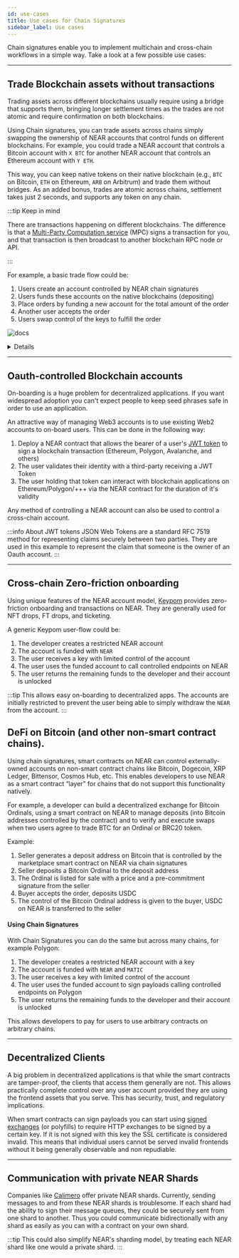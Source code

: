 ```yaml
---
id: use-cases
title: Use cases for Chain Signatures
sidebar_label: Use cases
---
```




Chain signatures enable you to implement multichain and cross-chain workflows in a simple way.
Take a look at a few possible use cases:

---

## Trade Blockchain assets without transactions

Trading assets across different blockchains usually require using a bridge that supports them, bringing longer settlement times as the trades are not atomic and require confirmation on both blockchains.

Using Chain signatures, you can trade assets across chains simply swapping the ownership of NEAR accounts that control funds on different blockchains. For example, you could trade a NEAR account that controls a Bitcoin account with `X BTC` for another NEAR account that controls an Ethereum account with `Y ETH`.

This way, you can keep native tokens on their native blockchain (e.g., `BTC` on Bitcoin, `ETH` on Ethereum, `ARB` on Arbitrum) and trade them without bridges.
As an added bonus, trades are atomic across chains, settlement takes just 2 seconds, and supports any token on any chain.

:::tip Keep in mind

 There are transactions happening on different blockchains.
 The difference is that a [Multi-Party Computation service](../chain-signatures.md#multi-party-computation-service) (MPC) signs a transaction for you, and that transaction is then broadcast to another blockchain RPC node or API.

:::

For example, a basic trade flow could be:

1. Users create an account controlled by NEAR chain signatures
2. Users funds these accounts on the native blockchains (depositing)
3. Place orders by funding a new account for the total amount of the order
4. Another user accepts the order
5. Users swap control of the keys to fulfill the order

![docs](/docs/native-cross-chain.png)

<details>
- User A has `ETH` on the Ethereum blockchain, and wants to buy native Bitcoin
- User B wants to sell Bitcoin for Ethereum

**Steps**

1. User B, using NEAR, creates and funds a new account on Bitcoin with 1 `BTC`
2. User B, using the spot marketplace smart contract, signs a transaction to create a limit order. This transfers control of the Bitcoin account to the smart contract
3. User A creates a batch transaction with two steps
    - Creating and funding a new Ethereum account with 10 `ETH`
    - Accepting the order and atomically swapping control of the accounts
4. User A takes ownership of the Bitcoin account with 1 `BTC`, and User B takes ownership of the Ethereum account with 10 `ETH`
5. User A and B can _"withdraw"_ their asset from the order by transferring the assets to their respective _"main"_ accounts
</details>

---

## Oauth-controlled Blockchain accounts

On-boarding is a huge problem for decentralized applications. If you want widespread adoption you can't expect people to keep seed phrases safe in order to use an application.

An attractive way of managing Web3 accounts is to use existing Web2 accounts to on-board users. This can be done in the following way:

1. Deploy a NEAR contract that allows the bearer of a user's [JWT token](https://jwt.io/) to sign a blockchain transaction (Ethereum, Polygon, Avalanche, and others)
2. The user validates their identity with a third-party receiving a JWT Token
3. The user holding that token can interact with blockchain applications on Ethereum/Polygon/+++ via the NEAR contract for the duration of it's validity

Any method of controlling a NEAR account can also be used to control a cross-chain account.

:::info About JWT tokens
JSON Web Tokens are a standard RFC 7519 method for representing claims securely between two parties. They are used in this example to represent the claim that someone is the owner of an Oauth account.
:::

---

## Cross-chain Zero-friction onboarding

Using unique features of the NEAR account model, [Keypom](https://keypom.xyz/) provides zero-friction onboarding and transactions on NEAR. They are generally used for NFT drops, FT drops, and ticketing.

A generic Keypom user-flow could be: 

1. The developer creates a restricted NEAR account
2. The account is funded with `NEAR`
3. The user receives a key with limited control of the account
4. The user uses the funded account to call controlled endpoints on NEAR
5. The user returns the remaining funds to the developer and their account is unlocked

:::tip
This allows easy on-boarding to decentralized apps. The accounts are initially restricted to prevent the user being able to simply withdraw the `NEAR` from the account. 
:::

## DeFi on Bitcoin (and other non-smart contract chains). 

Using chain signatures, smart contracts on NEAR can control externally-owned accounts on non-smart contract chains like Bitcoin, Dogecoin, XRP Ledger, Bittensor, Cosmos Hub, etc. This enables developers to use NEAR as a smart contract “layer” for chains that do not support this functionality natively.

For example, a developer can build a decentralized exchange for Bitcoin Ordinals, using a smart contract on NEAR to manage deposits (into Bitcoin addresses controlled by the contract) and to verify and execute swaps when two users agree to trade BTC for an Ordinal or BRC20 token.

Example:
1. Seller generates a deposit address on Bitcoin that is controlled by the marketplace smart contract on NEAR via chain signatures
2. Seller deposits a Bitcoin Ordinal to the deposit address
3. The Ordinal is listed for sale with a price and a pre-commitment signature from the seller
4. Buyer accepts the order, deposits USDC
5. The control of the Bitcoin Ordinal address is given to the buyer, USDC on NEAR is transferred to the seller

#### Using Chain Signatures

With Chain Signatures you can do the same but across many chains, for example Polygon:

1. The developer creates a restricted NEAR account with a key
2. The account is funded with `NEAR` and `MATIC`
3. The user receives a key with limited control of the account
4. The user uses the funded account to sign payloads calling controlled endpoints on Polygon
5. The user returns the remaining funds to the developer and their account is unlocked

This allows developers to pay for users to use arbitrary contracts on arbitrary chains.

---

## Decentralized Clients

A big problem in decentralized applications is that while the smart contracts are tamper-proof, the clients that access them generally are not. This allows practically complete control over any user account provided they are using the frontend assets that you serve. This has security, trust, and regulatory implications.

When smart contracts can sign payloads you can start using [signed exchanges](https://wicg.github.io/webpackage/draft-yasskin-http-origin-signed-responses.html#name-introduction) (or polyfills) to require HTTP exchanges to be signed by a certain key. If it is not signed with this key the SSL certificate is considered invalid. This means that individual users cannot be served invalid frontends without it being generally observable and non repudiable.

---

## Communication with private NEAR Shards

Companies like [Calimero](https://www.calimero.network/) offer private NEAR shards. Currently, sending messages to and from these NEAR shards is troublesome. If each shard had the ability to sign their message queues, they could be securely sent from one shard to another. Thus you could communicate bidirectionally with any shard as easily as you can with a contract on your own shard.

:::tip
This could also simplify NEAR's sharding model, by treating each NEAR shard like one would a private shard.
:::
